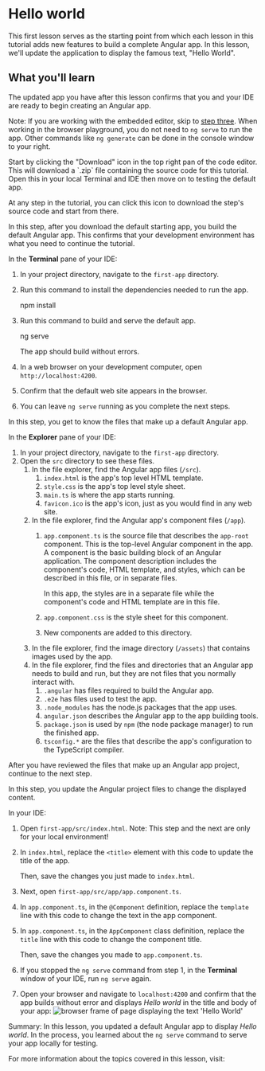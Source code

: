# Hello world

This first lesson serves as the starting point from which each lesson in this tutorial adds new features to build a complete Angular app. In this lesson, we'll update the application to display the famous text, "Hello World".

<docs-video src="https://www.youtube.com/embed/UnOwDuliqZA?si=uML-cDRbrxmYdD_9"/>

## What you'll learn

The updated app you have after this lesson confirms that you and your IDE are ready to begin creating an Angular app.

Note: If you are working with the embedded editor, skip to [step three](#create-%60hello-world%60).
When working in the browser playground, you do not need to `ng serve` to run the app. Other commands like `ng generate` can be done in the console window to your right.

<docs-workflow>

<docs-step title="Download the default app">
Start by clicking the "Download" icon in the top right pan of the code editor. This will download a `.zip` file containing the source code for this tutorial. Open this in your local Terminal and IDE then move on to testing the default app.

At any step in the tutorial, you can click this icon to download the step's source code and start from there.
</docs-step>

<docs-step title="Test the default app">
In this step, after you download the default starting app, you build the default Angular app.
This confirms that your development environment has what you need to continue the tutorial.

In the **Terminal** pane of your IDE:

1. In your project directory, navigate to the `first-app` directory.
1. Run this command to install the dependencies needed to run the app.

    <docs-code language="shell">
    npm install
    </docs-code>

1. Run this command to build and serve the default app.

    <docs-code language="shell">
    ng serve
    </docs-code>

    The app should build without errors.

1. In a web browser on your development computer, open `http://localhost:4200`.
1. Confirm that the default web site appears in the browser.
1. You can leave `ng serve` running as you complete the next steps.
</docs-step>

<docs-step title="Review the files in the project">
In this step, you get to know the files that make up a default Angular app.

In the **Explorer** pane of your IDE:

1. In your project directory, navigate to the `first-app` directory.
1. Open the `src` directory to see these files.
    1. In the file explorer, find the Angular app files (`/src`).
        1. `index.html` is the app's top level HTML template.
        1. `style.css` is the app's top level style sheet.
        1. `main.ts` is where the app starts running.
        1. `favicon.ico` is the app's icon, just as you would find in any web site.
    1. In the file explorer, find the Angular app's component files (`/app`).
        1. `app.component.ts` is the source file that describes the `app-root` component.
            This is the top-level Angular component in the app. A component is the basic building block of an Angular application.
            The component description includes the component's code, HTML template, and styles, which can be described in this file, or in separate files.

            In this app, the styles are in a separate file while the component's code and HTML template are in this file.
        1. `app.component.css` is the style sheet for this component.
        1. New components are added to this directory.
    1. In the file explorer, find the image directory (`/assets`) that contains images used by the app.
    1. In the file explorer, find the files and directories that an Angular app needs to build and run, but they are not files that you normally interact with.
        1. `.angular` has files required to build the Angular app.
        1. `.e2e` has files used to test the app.
        1. `.node_modules` has the node.js packages that the app uses.
        1. `angular.json` describes the Angular app to the app building tools.
        1. `package.json` is used by `npm` (the node package manager) to run the finished app.
        1. `tsconfig.*` are the files that describe the app's configuration to the TypeScript compiler.

After you have reviewed the files that make up an Angular app project, continue to the next step.
</docs-step>

<docs-step title="Create `Hello World`">
In this step, you update the Angular project files to change the displayed content.

In your IDE:

1. Open `first-app/src/index.html`.
    Note: This step and the next are only for your local environment!

1. In `index.html`, replace the `<title>` element with this code to update the title of the app.

    <docs-code header="Replace in src/index.html" path="adev/src/content/tutorials/first-app/steps/02-HomeComponent/src/index.html" visibleLines="[5]"/>

    Then, save the changes you just made to `index.html`.

1. Next, open  `first-app/src/app/app.component.ts`.
1. In `app.component.ts`, in the `@Component` definition, replace the `template` line with this code to change the text in the app component.

    <docs-code header="Replace in src/app/app.component.ts" path="adev/src/content/tutorials/first-app/steps/02-HomeComponent/src/app/app.component.ts" visibleLines="[7,9]"/>

1. In `app.component.ts`, in the `AppComponent` class definition, replace the `title` line with this code to change the component title.

    <docs-code header="Replace in src/app/app.component.ts" path="adev/src/content/tutorials/first-app/steps/02-HomeComponent/src/app/app.component.ts" visibleLines="[12,14]"/>

    Then, save the changes you made to `app.component.ts`.

1. If you stopped the `ng serve` command from step 1, in the **Terminal** window of your IDE, run `ng serve` again.
1. Open your browser and navigate to `localhost:4200` and confirm that the app builds without error and displays *Hello world* in the title and body of your app:
    <img alt="browser frame of page displaying the text 'Hello World'" src="assets/images/tutorials/first-app/homes-app-lesson-01-browser.png">
</docs-step>

</docs-workflow>

Summary: In this lesson, you updated a default Angular app to display *Hello world*.
In the process, you learned about the `ng serve` command to serve your app locally for testing.

For more information about the topics covered in this lesson, visit:

<docs-pill-row>
  <docs-pill href="guide/components" title="Angular Components"/>
  <docs-pill href="tools/cli" title="Creating applications with the Angular CLI"/>
</docs-pill-row>
